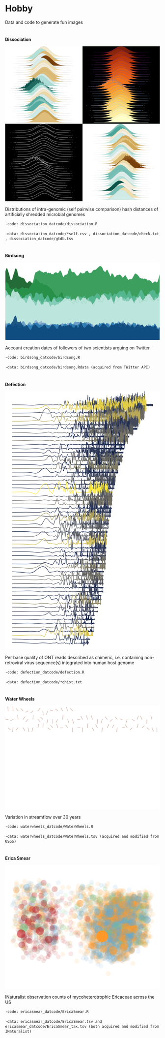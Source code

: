 # Hobby

Data and code to generate fun images

#

**Dissociation**

![Dissociation image](dissociation_datcode/Dissociation_mlt.png)

Distributions of intra-genomic (self pairwise comparison) hash distances of artificially shredded microbial genomes

    -code: dissociation_datcode/dissociation.R

    -data: dissociation_datcode/*self.csv , dissociation_datcode/check.txt , dissociation_datcode/gtdb.tsv

#

**Birdsong**

![Birdsong image](birdsong_datcode/Birdsong.png)
 
Account creation dates of followers of two scientists arguing on Twitter

    -code: birdsong_datcode/birdsong.R

    -data: birdsong_datcode/birdsong.Rdata (acquired from TWitter API)

#

**Defection**

![Defection image](defection_datcode/Defection.png)
 
Per base quality of ONT reads described as chimeric, i.e. containing non-retroviral virus sequence(s) integrated into human host genome

    -code: defection_datcode/defection.R

    -data: defection_datcode/*qhist.txt

#

**Water Wheels**

![Water Wheels image](waterwheels_datcode/WaterWheels.gif)
 
Variation in streamflow over 30 years

    -code: waterwheels_datcode/WaterWheels.R

    -data: waterwheels_datcode/WaterWheels.tsv (acquired and modified from USGS)

#

**Erica Smear**

![Erica Smear image](ericasmear_datcode/EricaSmear.png)
 
INaturalist observation counts of mycoheterotrophic Ericaceae across the US

    -code: ericasmear_datcode/EricaSmear.R

    -data: ericasmear_datcode/EricaSmear.tsv and ericasmear_datcode/EricaSmear_tax.tsv (both acquired and modified from INaturalist)

